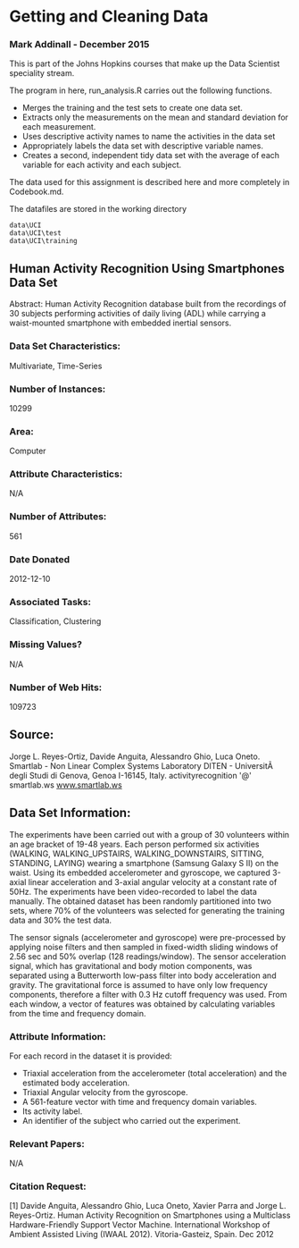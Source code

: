 Getting and Cleaning Data
==========================

### Mark Addinall - December 2015

This is part of the Johns Hopkins courses that make up the Data Scientist speciality stream.

The program in here, run_analysis.R carries out the following functions.

- Merges the training and the test sets to create one data set.
- Extracts only the measurements on the mean and standard deviation for each measurement. 
- Uses descriptive activity names to name the activities in the data set
- Appropriately labels the data set with descriptive variable names. 
- Creates a second, independent tidy data set with the average of each variable for each activity and each subject. 

The data used for this assignment is described here and more completely in Codebook.md.

The datafiles are stored in the working directory 

```
data\UCI
data\UCI\test
data\UCI\training
```



## Human Activity Recognition Using Smartphones Data Set 

Abstract: Human Activity Recognition database built from the recordings of 30 subjects performing activities of daily living (ADL) while carrying a waist-mounted smartphone with embedded inertial sensors.

### Data Set Characteristics:  

Multivariate, Time-Series

### Number of Instances:

10299

### Area:

Computer

### Attribute Characteristics:

N/A

### Number of Attributes:

561

### Date Donated

2012-12-10

### Associated Tasks:

Classification, Clustering

### Missing Values?

N/A

### Number of Web Hits:

109723


## Source:

Jorge L. Reyes-Ortiz, Davide Anguita, Alessandro Ghio, Luca Oneto. 
Smartlab - Non Linear Complex Systems Laboratory 
DITEN - UniversitÃ  degli Studi di Genova, Genoa I-16145, Italy. 
activityrecognition '@' smartlab.ws 
www.smartlab.ws 



## Data Set Information:

The experiments have been carried out with a group of 30 volunteers within an age bracket of 19-48 years. Each person performed six activities (WALKING, WALKING_UPSTAIRS, WALKING_DOWNSTAIRS, SITTING, STANDING, LAYING) wearing a smartphone (Samsung Galaxy S II) on the waist. Using its embedded accelerometer and gyroscope, we captured 3-axial linear acceleration and 3-axial angular velocity at a constant rate of 50Hz. The experiments have been video-recorded to label the data manually. The obtained dataset has been randomly partitioned into two sets, where 70% of the volunteers was selected for generating the training data and 30% the test data. 

The sensor signals (accelerometer and gyroscope) were pre-processed by applying noise filters and then sampled in fixed-width sliding windows of 2.56 sec and 50% overlap (128 readings/window). The sensor acceleration signal, which has gravitational and body motion components, was separated using a Butterworth low-pass filter into body acceleration and gravity. The gravitational force is assumed to have only low frequency components, therefore a filter with 0.3 Hz cutoff frequency was used. From each window, a vector of features was obtained by calculating variables from the time and frequency domain. 


### Attribute Information:

For each record in the dataset it is provided: 
- Triaxial acceleration from the accelerometer (total acceleration) and the estimated body acceleration. 
- Triaxial Angular velocity from the gyroscope. 
- A 561-feature vector with time and frequency domain variables. 
- Its activity label. 
- An identifier of the subject who carried out the experiment.


### Relevant Papers:

N/A



### Citation Request:

[1] Davide Anguita, Alessandro Ghio, Luca Oneto, Xavier Parra and Jorge L. Reyes-Ortiz. Human Activity Recognition on Smartphones using a Multiclass Hardware-Friendly Support Vector Machine. International Workshop of Ambient Assisted Living (IWAAL 2012). Vitoria-Gasteiz, Spain. Dec 2012
